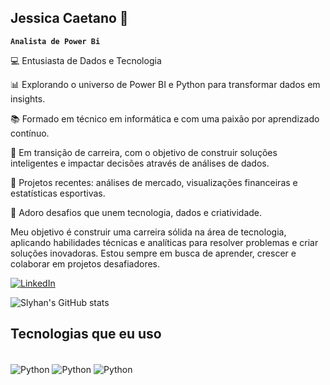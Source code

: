 ## Jessica Caetano 👋


**`Analista de Power Bi`**

💻 Entusiasta de Dados e Tecnologia

📊 Explorando o universo de Power BI e Python para transformar dados em insights.

📚 Formado em técnico em informática e com uma paixão por aprendizado contínuo.

🎯 Em transição de carreira, com o objetivo de construir soluções inteligentes e impactar decisões através de análises de dados.

🚀 Projetos recentes: análises de mercado, visualizações financeiras e estatísticas esportivas.

🌟 Adoro desafios que unem tecnologia, dados e criatividade.

Meu objetivo é construir uma carreira sólida na área de tecnologia, aplicando habilidades técnicas e analíticas para resolver problemas e criar soluções inovadoras. Estou sempre em busca de aprender, crescer e colaborar em projetos desafiadores.

[![LinkedIn](https://img.shields.io/badge/LinkedIn-0077B5?style=for-the-badge&logo=linkedin&logoColor=white)](https://www.linkedin.com/in/jessica-paula-a246b4304/)

![Slyhan's GitHub stats](https://github-readme-stats.vercel.app/api?username=slyhan&show_icons=true&theme=dracula)

## Tecnologias que eu uso

<div style="display: inline_block"><br/>
    <img align="center" alt="Python" src="https://img.shields.io/badge/Python-3776AB?style=for-the-badge&logo=python&logoColor=white">
    <img align="center" alt="Python" src="https://img.shields.io/badge/MySQL-00000F?style=for-the-badge&logo=mysql&logoColor=white">
    <img align="center" alt="Python" src="https://img.shields.io/badge/Microsoft_Excel-217346?style=for-the-badge&logo=microsoft-excel&logoColor=white">
</div>
